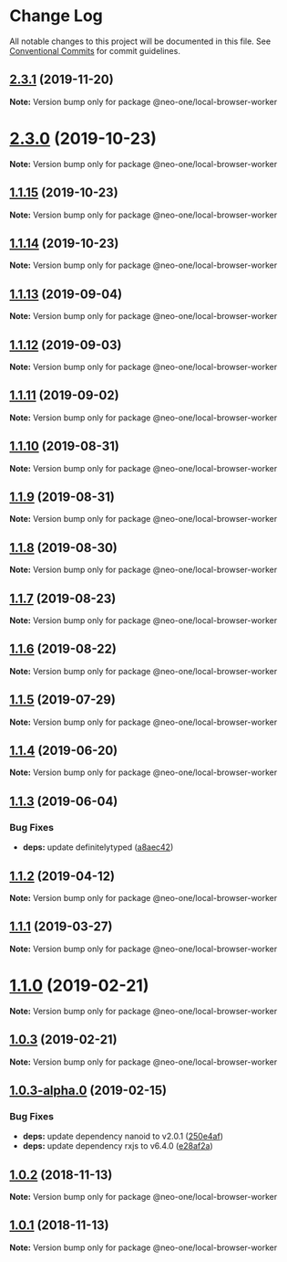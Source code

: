 # Change Log

All notable changes to this project will be documented in this file.
See [Conventional Commits](https://conventionalcommits.org) for commit guidelines.

## [2.3.1](https://github.com/neo-one-suite/neo-one/compare/@neo-one/local-browser-worker@2.3.0...@neo-one/local-browser-worker@2.3.1) (2019-11-20)

**Note:** Version bump only for package @neo-one/local-browser-worker





# [2.3.0](https://github.com/neo-one-suite/neo-one/compare/@neo-one/local-browser-worker@1.1.15...@neo-one/local-browser-worker@2.3.0) (2019-10-23)

**Note:** Version bump only for package @neo-one/local-browser-worker





## [1.1.15](https://github.com/neo-one-suite/neo-one/compare/@neo-one/local-browser-worker@1.1.14...@neo-one/local-browser-worker@1.1.15) (2019-10-23)

**Note:** Version bump only for package @neo-one/local-browser-worker





## [1.1.14](https://github.com/neo-one-suite/neo-one/compare/@neo-one/local-browser-worker@1.1.13...@neo-one/local-browser-worker@1.1.14) (2019-10-23)

**Note:** Version bump only for package @neo-one/local-browser-worker





## [1.1.13](https://github.com/neo-one-suite/neo-one/compare/@neo-one/local-browser-worker@1.1.12...@neo-one/local-browser-worker@1.1.13) (2019-09-04)

**Note:** Version bump only for package @neo-one/local-browser-worker





## [1.1.12](https://github.com/neo-one-suite/neo-one/compare/@neo-one/local-browser-worker@1.1.11...@neo-one/local-browser-worker@1.1.12) (2019-09-03)

**Note:** Version bump only for package @neo-one/local-browser-worker





## [1.1.11](https://github.com/neo-one-suite/neo-one/compare/@neo-one/local-browser-worker@1.1.10...@neo-one/local-browser-worker@1.1.11) (2019-09-02)

**Note:** Version bump only for package @neo-one/local-browser-worker





## [1.1.10](https://github.com/neo-one-suite/neo-one/compare/@neo-one/local-browser-worker@1.1.9...@neo-one/local-browser-worker@1.1.10) (2019-08-31)

**Note:** Version bump only for package @neo-one/local-browser-worker





## [1.1.9](https://github.com/neo-one-suite/neo-one/compare/@neo-one/local-browser-worker@1.1.8...@neo-one/local-browser-worker@1.1.9) (2019-08-31)

**Note:** Version bump only for package @neo-one/local-browser-worker





## [1.1.8](https://github.com/neo-one-suite/neo-one/compare/@neo-one/local-browser-worker@1.1.7...@neo-one/local-browser-worker@1.1.8) (2019-08-30)

**Note:** Version bump only for package @neo-one/local-browser-worker





## [1.1.7](https://github.com/neo-one-suite/neo-one/compare/@neo-one/local-browser-worker@1.1.6...@neo-one/local-browser-worker@1.1.7) (2019-08-23)

**Note:** Version bump only for package @neo-one/local-browser-worker





## [1.1.6](https://github.com/neo-one-suite/neo-one/compare/@neo-one/local-browser-worker@1.1.5...@neo-one/local-browser-worker@1.1.6) (2019-08-22)

**Note:** Version bump only for package @neo-one/local-browser-worker





## [1.1.5](https://github.com/neo-one-suite/neo-one/compare/@neo-one/local-browser-worker@1.1.4...@neo-one/local-browser-worker@1.1.5) (2019-07-29)

**Note:** Version bump only for package @neo-one/local-browser-worker





## [1.1.4](https://github.com/neo-one-suite/neo-one/compare/@neo-one/local-browser-worker@1.1.3...@neo-one/local-browser-worker@1.1.4) (2019-06-20)

**Note:** Version bump only for package @neo-one/local-browser-worker





## [1.1.3](https://github.com/neo-one-suite/neo-one/compare/@neo-one/local-browser-worker@1.1.2...@neo-one/local-browser-worker@1.1.3) (2019-06-04)


### Bug Fixes

* **deps:** update definitelytyped ([a8aec42](https://github.com/neo-one-suite/neo-one/commit/a8aec42))





## [1.1.2](https://github.com/neo-one-suite/neo-one/compare/@neo-one/local-browser-worker@1.1.1...@neo-one/local-browser-worker@1.1.2) (2019-04-12)

**Note:** Version bump only for package @neo-one/local-browser-worker





## [1.1.1](https://github.com/neo-one-suite/neo-one/compare/@neo-one/local-browser-worker@1.1.0...@neo-one/local-browser-worker@1.1.1) (2019-03-27)

**Note:** Version bump only for package @neo-one/local-browser-worker





# [1.1.0](https://github.com/neo-one-suite/neo-one/compare/@neo-one/local-browser-worker@1.0.3...@neo-one/local-browser-worker@1.1.0) (2019-02-21)

**Note:** Version bump only for package @neo-one/local-browser-worker





## [1.0.3](https://github.com/neo-one-suite/neo-one/compare/@neo-one/local-browser-worker@1.0.3-alpha.0...@neo-one/local-browser-worker@1.0.3) (2019-02-21)

**Note:** Version bump only for package @neo-one/local-browser-worker





## [1.0.3-alpha.0](https://github.com/neo-one-suite/neo-one/compare/@neo-one/local-browser-worker@1.0.2...@neo-one/local-browser-worker@1.0.3-alpha.0) (2019-02-15)


### Bug Fixes

* **deps:** update dependency nanoid to v2.0.1 ([250e4af](https://github.com/neo-one-suite/neo-one/commit/250e4af))
* **deps:** update dependency rxjs to v6.4.0 ([e28af2a](https://github.com/neo-one-suite/neo-one/commit/e28af2a))





## [1.0.2](https://github.com/neo-one-suite/neo-one/compare/@neo-one/local-browser-worker@1.0.1...@neo-one/local-browser-worker@1.0.2) (2018-11-13)

**Note:** Version bump only for package @neo-one/local-browser-worker





## [1.0.1](https://github.com/neo-one-suite/neo-one/compare/@neo-one/local-browser-worker@1.0.0...@neo-one/local-browser-worker@1.0.1) (2018-11-13)

**Note:** Version bump only for package @neo-one/local-browser-worker
